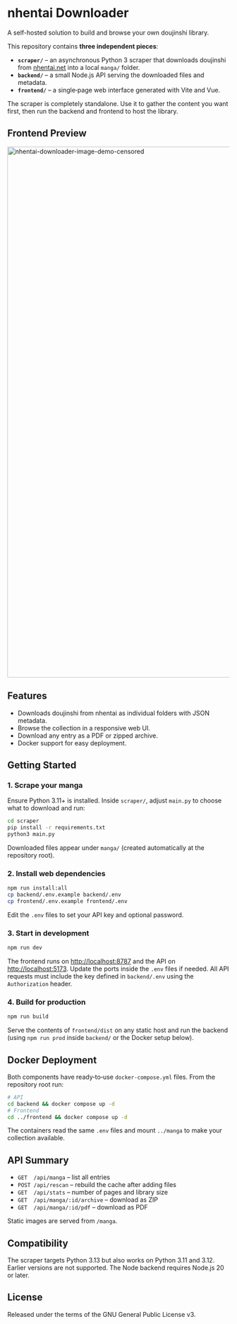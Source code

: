 # nhentai Downloader

A self-hosted solution to build and browse your own doujinshi library.

This repository contains **three independent pieces**:

- **`scraper/`** – an asynchronous Python 3 scraper that downloads doujinshi
  from [nhentai.net](https://nhentai.net) into a local `manga/` folder.
- **`backend/`** – a small Node.js API serving the downloaded files and metadata.
- **`frontend/`** – a single‑page web interface generated with Vite and Vue.

The scraper is completely standalone. Use it to gather the content you want
first, then run the backend and frontend to host the library.

## Frontend Preview

<img width="1202" alt="nhentai-downloader-image-demo-censored" src="https://github.com/user-attachments/assets/d2de2b38-03df-4d3c-a569-0ef76b9b2efa" />

## Features

- Downloads doujinshi from nhentai as individual folders with JSON metadata.
- Browse the collection in a responsive web UI.
- Download any entry as a PDF or zipped archive.
- Docker support for easy deployment.

## Getting Started

### 1. Scrape your manga

Ensure Python 3.11+ is installed. Inside `scraper/`, adjust
`main.py` to choose what to download and run:

```bash
cd scraper
pip install -r requirements.txt
python3 main.py
```

Downloaded files appear under `manga/` (created automatically at the repository
root).

### 2. Install web dependencies

```bash
npm run install:all
cp backend/.env.example backend/.env
cp frontend/.env.example frontend/.env
```

Edit the `.env` files to set your API key and optional password.

### 3. Start in development

```bash
npm run dev
```

The frontend runs on <http://localhost:8787> and the API on
<http://localhost:5173>. Update the ports inside the `.env` files if needed.
All API requests must include the key defined in `backend/.env` using the
`Authorization` header.

### 4. Build for production

```bash
npm run build
```

Serve the contents of `frontend/dist` on any static host and run the backend
(using `npm run prod` inside `backend/` or the Docker setup below).

## Docker Deployment

Both components have ready‑to‑use `docker-compose.yml` files.
From the repository root run:

```bash
# API
cd backend && docker compose up -d
# Frontend
cd ../frontend && docker compose up -d
```

The containers read the same `.env` files and mount `../manga` to make your
collection available.

## API Summary

- `GET  /api/manga` – list all entries
- `POST /api/rescan` – rebuild the cache after adding files
- `GET  /api/stats` – number of pages and library size
- `GET  /api/manga/:id/archive` – download as ZIP
- `GET  /api/manga/:id/pdf` – download as PDF

Static images are served from `/manga`.

## Compatibility

The scraper targets Python 3.13 but also works on Python 3.11 and 3.12. Earlier
versions are not supported. The Node backend requires Node.js 20 or later.

## License

Released under the terms of the GNU General Public License v3.
